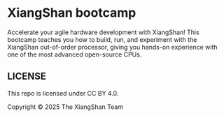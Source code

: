 # XiangShan bootcamp

Accelerate your agile hardware development with XiangShan!
This bootcamp teaches you how to build, run, and experiment with the XiangShan out-of-order processor, giving you hands-on experience with one of the most advanced open-source CPUs.

## LICENSE

This repo is licensed under CC BY 4.0.

Copyright © 2025 The XiangShan Team
